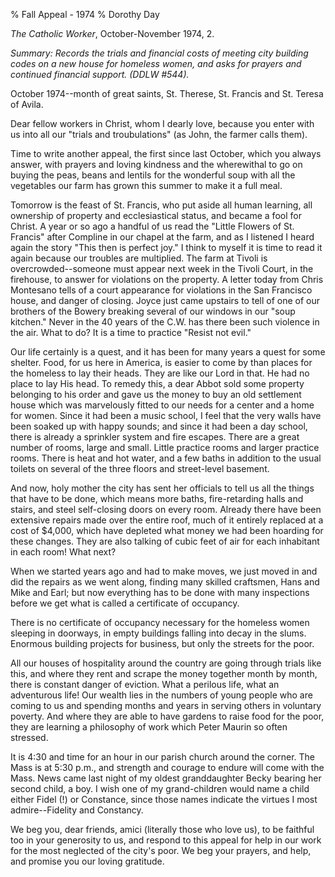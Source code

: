 % Fall Appeal - 1974
% Dorothy Day

*The Catholic Worker*, October-November 1974, 2.

*Summary: Records the trials and financial costs of meeting city
building codes on a new house for homeless women, and asks for prayers
and continued financial support. (DDLW \#544).*

October 1974--month of great saints,  St. Therese, St. Francis and  St. Teresa of Avila.

Dear fellow workers in Christ, whom I dearly love, because you enter
with us into all our "trials and troubulations" (as John, the farmer
calls them).

Time to write another appeal, the first since last October, which you
always answer, with prayers and loving kindness and the wherewithal to
go on buying the peas, beans and lentils for the wonderful soup with all
the vegetables our farm has grown this summer to make it a full meal.

Tomorrow is the feast of St. Francis, who put aside all human learning,
all ownership of property and ecclesiastical status, and became a fool
for Christ. A year or so ago a handful of us read the "Little Flowers of
St. Francis" after Compline in our chapel at the farm, and as I listened
I heard again the story "This then is perfect joy." I think to myself it
is time to read it again because our troubles are multiplied. The farm
at Tivoli is overcrowded--someone must appear next week in the Tivoli
Court, in the firehouse, to answer for violations on the property. A
letter today from Chris Montesano tells of a court appearance for
violations in the San Francisco house, and danger of closing. Joyce just
came upstairs to tell of one of our brothers of the Bowery breaking
several of our windows in our "soup kitchen." Never in the 40 years of
the C.W. has there been such violence in the air. What to do? It is a
time to practice "Resist not evil."

Our life certainly is a quest, and it has been for many years a quest
for some shelter. Food, for us here in America, is easier to come by
than places for the homeless to lay their heads. They are like our Lord
in that. He had no place to lay His head. To remedy this, a dear Abbot
sold some property belonging to his order and gave us the money to buy
an old settlement house which was marvelously fitted to our needs for a
center and a home for women. Since it had been a music school, I feel
that the very walls have been soaked up with happy sounds; and since it
had been a day school, there is already a sprinkler system and fire
escapes. There are a great number of rooms, large and small. Little
practice rooms and larger practice rooms. There is heat and hot water,
and a few baths in addition to the usual toilets on several of the three
floors and street-level basement.

And now, holy mother the city has sent her officials to tell us all the
things that have to be done, which means more baths, fire-retarding
halls and stairs, and steel self-closing doors on every room. Already
there have been extensive repairs made over the entire roof, much of it
entirely replaced at a cost of $4,000, which have depleted what money
we had been hoarding for these changes. They are also talking of cubic
feet of air for each inhabitant in each room! What next?

When we started years ago and had to make moves, we just moved in and
did the repairs as we went along, finding many skilled craftsmen, Hans
and Mike and Earl; but now everything has to be done with many
inspections before we get what is called a certificate of occupancy.

There is no certificate of occupancy necessary for the homeless women
sleeping in doorways, in empty buildings falling into decay in the
slums. Enormous building projects for business, but only the streets for
the poor.

All our houses of hospitality around the country are going through
trials like this, and where they rent and scrape the money together
month by month, there is constant danger of eviction. What a perilous
life, what an adventurous life! Our wealth lies in the numbers of young
people who are coming to us and spending months and years in serving
others in voluntary poverty. And where they are able to have gardens to
raise food for the poor, they are learning a philosophy of work which
Peter Maurin so often stressed.

It is 4:30 and time for an hour in our parish church around the corner.
The Mass is at 5:30 p.m., and strength and courage to endure will come
with the Mass. News came last night of my oldest granddaughter Becky
bearing her second child, a boy. I wish one of my grand-children would
name a child either Fidel (!) or Constance, since those names indicate
the virtues I most admire--Fidelity and Constancy.

We beg you, dear friends, amici (literally those who love us), to be
faithful too in your generosity to us, and respond to this appeal for
help in our work for the most neglected of the city's poor. We beg your
prayers, and help, and promise you our loving gratitude.
